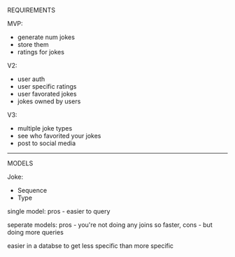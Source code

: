 REQUIREMENTS

MVP:
- generate num jokes
- store them
- ratings for jokes

V2:
- user auth
- user specific ratings
- user favorated jokes
- jokes owned by users

V3:
- multiple joke types
- see who favorited your jokes
- post to social media


----

MODELS

Joke:
- Sequence
- Type

single model:
pros - easier to query

seperate models:
pros - you're not doing any joins so faster, 
cons - but doing more queries

easier in a databse to get less specific than more specific